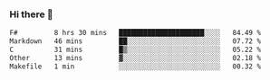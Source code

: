 ### Hi there 👋

<!--
**gustavkrist/gustavkrist** is a ✨ _special_ ✨ repository because its `README.md` (this file) appears on your GitHub profile.

Here are some ideas to get you started:

- 🔭 I’m currently working on ...
- 🌱 I’m currently learning ...
- 👯 I’m looking to collaborate on ...
- 🤔 I’m looking for help with ...
- 💬 Ask me about ...
- 📫 How to reach me: ...
- 😄 Pronouns: ...
- ⚡ Fun fact: ...
-->

<!--START_SECTION:waka-->

```txt
F#         8 hrs 30 mins   █████████████████████░░░░   84.49 %
Markdown   46 mins         ██░░░░░░░░░░░░░░░░░░░░░░░   07.72 %
C          31 mins         █▒░░░░░░░░░░░░░░░░░░░░░░░   05.22 %
Other      13 mins         ▓░░░░░░░░░░░░░░░░░░░░░░░░   02.18 %
Makefile   1 min           ░░░░░░░░░░░░░░░░░░░░░░░░░   00.32 %
```

<!--END_SECTION:waka-->
